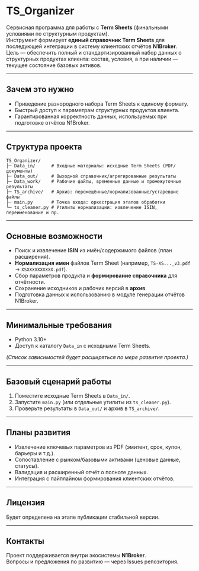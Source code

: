 # TS_Organizer

Сервисная программа для работы с **Term Sheets** (финальными условиями по структурным продуктам).  
Инструмент формирует **единый справочник Term Sheets** для последующей интеграции в систему клиентских отчётов **N1Broker**.  
Цель — обеспечить полный и стандартизированный набор данных о структурных продуктах клиента: состав, условия, а при наличии — текущее состояние базовых активов.

---

## Зачем это нужно

- Приведение разнородного набора Term Sheets к единому формату.
- Быстрый доступ к параметрам структурных продуктов клиента.
- Гарантированная корректность данных, используемых при подготовке отчётов N1Broker.

---

## Структура проекта

```
TS_Organizer/
├─ Data_in/      # Входные материалы: исходные Term Sheets (PDF/документы)
├─ Data_out/     # Выходной справочник/агрегированные результаты
├─ Data_work/    # Рабочие файлы, временные данные и промежуточные результаты
├─ TS_archive/   # Архив: перемещённые/нормализованные/устаревшие файлы
├─ main.py       # Точка входа: оркестрация этапов обработки
└─ ts_cleaner.py # Утилиты нормализации: извлечение ISIN, переименование и пр.
```

---

## Основные возможности

- Поиск и извлечение **ISIN** из имён/содержимого файлов (план расширения).
- **Нормализация имен** файлов Term Sheet (например, `TS-XS..._v3.pdf` → `XSXXXXXXXXXX.pdf`).
- Сбор параметров продукта и **формирование справочника** для отчётности.
- Сохранение исходников и рабочих версий в **архив**.
- Подготовка данных к использованию в модуле генерации отчётов N1Broker.

---

## Минимальные требования

- Python 3.10+
- Доступ к каталогу `Data_in` с исходными Term Sheets.

*(Список зависимостей будет расширяться по мере развития проекта.)*

---

## Базовый сценарий работы

1. Поместите исходные Term Sheets в `Data_in/`.
2. Запустите `main.py` (или отдельные утилиты из `ts_cleaner.py`).
3. Проверьте результаты в `Data_out/` и архив в `TS_archive/`.

---

## Планы развития

- Извлечение ключевых параметров из PDF (эмитент, срок, купон, барьеры и т.д.).
- Сопоставление с рынком/базовыми активами (ценовые данные, статусы).
- Валидация и расширенный отчёт о полноте данных.
- Интеграция с пайплайном формирования клиентских отчётов.

---

## Лицензия

Будет определена на этапе публикации стабильной версии.

---

## Контакты

Проект поддерживается внутри экосистемы **N1Broker**.  
Вопросы и предложения по развитию — через Issues репозитория.
